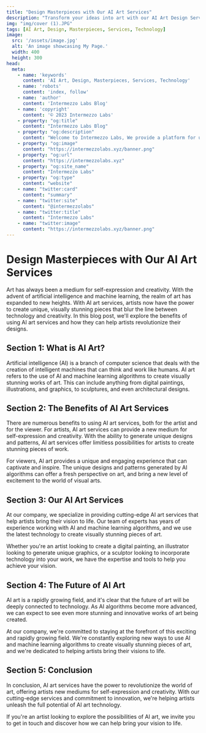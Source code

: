 ```yaml
---
title: "Design Masterpieces with Our AI Art Services"
description: "Transform your ideas into art with our AI Art Design Services. Let our team of experts bring your vision to life. Contact us now."
img: "img/cover (1).JPG"
tags: [AI Art, Design, Masterpieces, Services, Technology]
image:
  src: '/assets/image.jpg'
  alt: 'An image showcasing My Page.'
  width: 400
  height: 300
head:
  meta:
    - name: 'keywords'
      content: 'AI Art, Design, Masterpieces, Services, Technology'
    - name: 'robots'
      content: 'index, follow'
    - name: 'author'
      content: 'Intermezzo Labs Blog'
    - name: 'copyright'
      content: '© 2023 Intermezzo Labs'
    - property: "og:title"
      content: "Intermezzo Labs Blog"
    - property: "og:description"
      content: "Welcome to Intermezzo Labs, We provide a platform for users to create, manage and trade digital assets. These platforms can be used for a variety of purposes, such as gaming, collectibles, and e-commerce. Intermezzo Labs is for anyone who wants to leverage blockchain technology."
    - property: "og:image"
      content: "https://intermezzolabs.xyz/banner.png"
    - property: "og:url"
      content: "https://intermezzolabs.xyz"
    - property: "og:site_name"
      content: "Intermezzo Labs"
    - property: "og:type"
      content: "website"
    - name: "twitter:card"
      content: "summary"
    - name: "twitter:site"
      content: "@intermezzolabs"
    - name: "twitter:title"
      content: "Intermezzo Labs"
    - name: "twitter:image"
      content: "https://intermezzolabs.xyz/banner.png"
---
```


# Design Masterpieces with Our AI Art Services

Art has always been a medium for self-expression and creativity. With the advent of artificial intelligence and machine learning, the realm of art has expanded to new heights. With AI art services, artists now have the power to create unique, visually stunning pieces that blur the line between technology and creativity. In this blog post, we'll explore the benefits of using AI art services and how they can help artists revolutionize their designs.

## Section 1: What is AI Art?

Artificial intelligence (AI) is a branch of computer science that deals with the creation of intelligent machines that can think and work like humans. AI art refers to the use of AI and machine learning algorithms to create visually stunning works of art. This can include anything from digital paintings, illustrations, and graphics, to sculptures, and even architectural designs.

## Section 2: The Benefits of AI Art Services

There are numerous benefits to using AI art services, both for the artist and for the viewer. For artists, AI art services can provide a new medium for self-expression and creativity. With the ability to generate unique designs and patterns, AI art services offer limitless possibilities for artists to create stunning pieces of work.

For viewers, AI art provides a unique and engaging experience that can captivate and inspire. The unique designs and patterns generated by AI algorithms can offer a fresh perspective on art, and bring a new level of excitement to the world of visual arts.

## Section 3: Our AI Art Services

At our company, we specialize in providing cutting-edge AI art services that help artists bring their vision to life. Our team of experts has years of experience working with AI and machine learning algorithms, and we use the latest technology to create visually stunning pieces of art.

Whether you're an artist looking to create a digital painting, an illustrator looking to generate unique graphics, or a sculptor looking to incorporate technology into your work, we have the expertise and tools to help you achieve your vision.

## Section 4: The Future of AI Art

AI art is a rapidly growing field, and it's clear that the future of art will be deeply connected to technology. As AI algorithms become more advanced, we can expect to see even more stunning and innovative works of art being created.

At our company, we're committed to staying at the forefront of this exciting and rapidly growing field. We're constantly exploring new ways to use AI and machine learning algorithms to create visually stunning pieces of art, and we're dedicated to helping artists bring their visions to life.

## Section 5: Conclusion

In conclusion, AI art services have the power to revolutionize the world of art, offering artists new mediums for self-expression and creativity. With our cutting-edge services and commitment to innovation, we're helping artists unleash the full potential of AI art technology.

If you're an artist looking to explore the possibilities of AI art, we invite you to get in touch and discover how we can help bring your vision to life.
